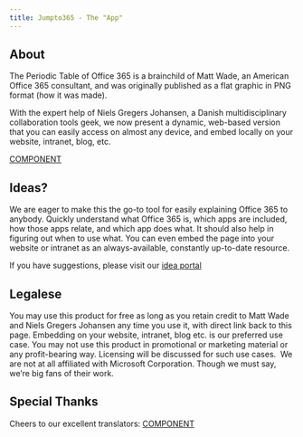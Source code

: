 ```yaml
---
title: Jumpto365 - The "App"
---
```

## About

The Periodic Table of Office 365 is a brainchild of Matt Wade, an American Office 365 consultant, and was originally published as a flat graphic in PNG format (how it was made).

With the expert help of Niels Gregers Johansen, a Danish multidisciplinary collaboration tools geek, we now present a dynamic, web-based version that you can easily access on almost any device, and embed locally on your website, intranet, blog, etc.

[COMPONENT](https://component.ref/MattNiels)

## Ideas?​
We are eager to make this the go-to tool for easily explaining Office 365 to anybody. Quickly understand what Office 365 is, which apps are included, how those apps relate, and which app does what. It should also help in figuring out when to use what. You can even embed the page into your website or intranet as an always-available, constantly up-to-date resource.

If you have suggestions, please visit our [idea portal](https://ideas.jumpto365.com/)

## Legalese​
You may use this product for free as long as you retain credit to Matt Wade and Niels Gregers Johansen any time you use it, with direct link back to this page. Embedding on your website, intranet, blog etc. is our preferred use case.​ You may not use this product in promotional or marketing material or any profit-bearing way. Licensing will be discussed for such use cases. ​ We are not at all affiliated with Microsoft Corporation. Though we must say, we’re big fans of their work.​

## Special Thanks​
Cheers to our excellent translators: [COMPONENT](https://component.ref/Version)